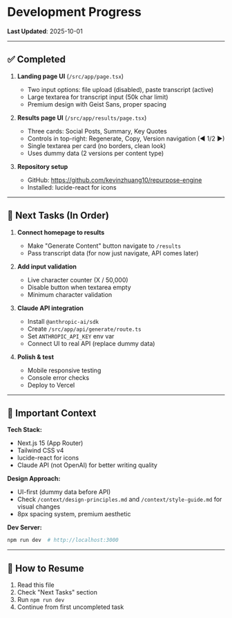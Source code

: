 # Development Progress

**Last Updated**: 2025-10-01

---

## ✅ Completed

1. **Landing page UI** (`/src/app/page.tsx`)
   - Two input options: file upload (disabled), paste transcript (active)
   - Large textarea for transcript input (50k char limit)
   - Premium design with Geist Sans, proper spacing

2. **Results page UI** (`/src/app/results/page.tsx`)
   - Three cards: Social Posts, Summary, Key Quotes
   - Controls in top-right: Regenerate, Copy, Version navigation (◀ 1/2 ▶)
   - Single textarea per card (no borders, clean look)
   - Uses dummy data (2 versions per content type)

3. **Repository setup**
   - GitHub: https://github.com/kevinzhuang10/repurpose-engine
   - Installed: lucide-react for icons

---

## 🔄 Next Tasks (In Order)

1. **Connect homepage to results**
   - Make "Generate Content" button navigate to `/results`
   - Pass transcript data (for now just navigate, API comes later)

2. **Add input validation**
   - Live character counter (X / 50,000)
   - Disable button when textarea empty
   - Minimum character validation

3. **Claude API integration**
   - Install `@anthropic-ai/sdk`
   - Create `/src/app/api/generate/route.ts`
   - Set `ANTHROPIC_API_KEY` env var
   - Connect UI to real API (replace dummy data)

4. **Polish & test**
   - Mobile responsive testing
   - Console error checks
   - Deploy to Vercel

---

## 📝 Important Context

**Tech Stack:**
- Next.js 15 (App Router)
- Tailwind CSS v4
- lucide-react for icons
- Claude API (not OpenAI) for better writing quality

**Design Approach:**
- UI-first (dummy data before API)
- Check `/context/design-principles.md` and `/context/style-guide.md` for visual changes
- 8px spacing system, premium aesthetic

**Dev Server:**
```bash
npm run dev  # http://localhost:3000
```

---

## 🔧 How to Resume

1. Read this file
2. Check "Next Tasks" section
3. Run `npm run dev`
4. Continue from first uncompleted task
